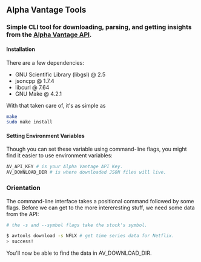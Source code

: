 ## Alpha Vantage Tools
### Simple CLI tool for downloading, parsing, and getting insights from the [Alpha Vantage API](https://alphavantage.co).

#### Installation
There are a few dependencies:
+ GNU Scientific Library (libgsl) @ 2.5
+ jsoncpp @ 1.7.4
+ libcurl @ 7.64
+ GNU Make @ 4.2.1

With that taken care of, it's as simple as
```bash
make
sudo make install
```

#### Setting Environment Variables
Though you can set these variable using command-line flags, you might find it easier to use environment variables:

```bash
AV_API_KEY # is your Alpha Vantage API Key.
AV_DOWNLOAD_DIR # is where downloaded JSON files will live.
```

### Orientation
The command-line interface takes a positional command followed by some flags. Before we can get to the more intereresting stuff, we need some data from the API:

```bash
# the -s and --symbol flags take the stock's symbol.

$ avtools download -s NFLX # get time series data for Netflix.
> success!
```

You'll now be able to find the data in AV\_DOWNLOAD\_DIR.
